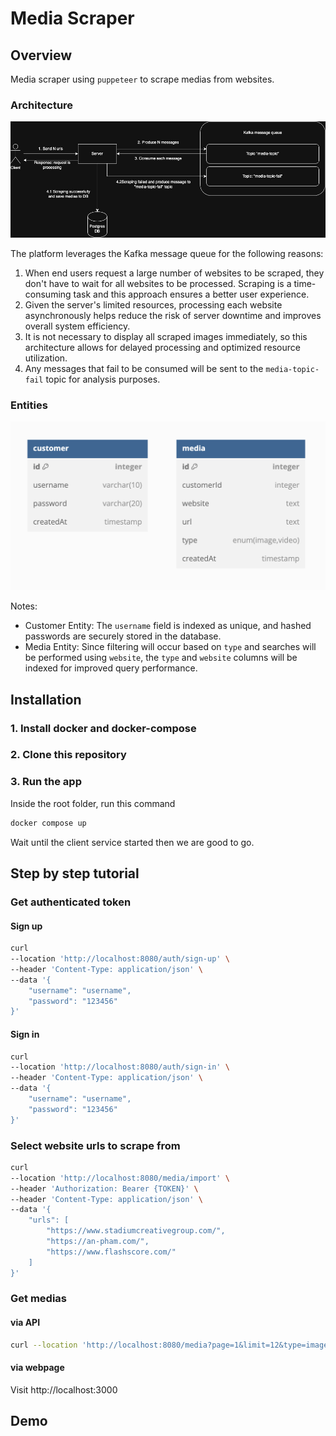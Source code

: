 # Media Scraper

## Overview

Media scraper using `puppeteer` to scrape medias from websites.

### Architecture

![Architecture](./assets/architecture.jpg)

The platform leverages the Kafka message queue for the following reasons:

1. When end users request a large number of websites to be scraped, they don't have to wait for all websites to be processed. Scraping is a time-consuming task and this approach ensures a better user experience.
2. Given the server's limited resources, processing each website asynchronously helps reduce the risk of server downtime and improves overall system efficiency.
3. It is not necessary to display all scraped images immediately, so this architecture allows for delayed processing and optimized resource utilization.
4. Any messages that fail to be consumed will be sent to the `media-topic-fail` topic for analysis purposes.

### Entities

![Entities](./assets/entities.png)

Notes:

- Customer Entity: The `username` field is indexed as unique, and hashed passwords are securely stored in the database.
- Media Entity: Since filtering will occur based on `type` and searches will be performed using `website`, the `type` and `website` columns will be indexed for improved query performance.

## Installation

### 1. Install docker and docker-compose

### 2. Clone this repository

### 3. Run the app

Inside the root folder, run this command

```bash
docker compose up
```

Wait until the client service started then we are good to go.

## Step by step tutorial

### Get authenticated token

#### Sign up

```bash
curl
--location 'http://localhost:8080/auth/sign-up' \
--header 'Content-Type: application/json' \
--data '{
    "username": "username",
    "password": "123456"
}'
```

#### Sign in

```bash
curl
--location 'http://localhost:8080/auth/sign-in' \
--header 'Content-Type: application/json' \
--data '{
    "username": "username",
    "password": "123456"
}'
```

### Select website urls to scrape from

```bash
curl
--location 'http://localhost:8080/media/import' \
--header 'Authorization: Bearer {TOKEN}' \
--header 'Content-Type: application/json' \
--data '{
    "urls": [
        "https://www.stadiumcreativegroup.com/",
        "https://an-pham.com/",
        "https://www.flashscore.com/"
    ]
}'
```

### Get medias

#### via API

```bash
curl --location 'http://localhost:8080/media?page=1&limit=12&type=image&search=name'
```

#### via webpage

Visit http://localhost:3000

## Demo
